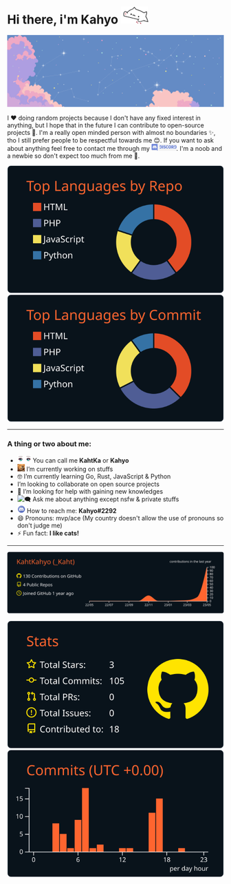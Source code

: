 # Hi there, i'm Kahyo [<img src='https://github.com/KahtKahyo/KahtKahyo/blob/master/Images/bongo-cat-transparent.gif' alt='bongo cat img' height='40'>](https://www.youtube.com/watch?v=hvL1339luv0)
[![](https://github.com/KahtKahyo/KahtKahyo/blob/master/Images/nprhx6w5y-bannerferris-gif-7z58xh.gif)](https://www.youtube.com/watch?v=DLzxrzFCyOs)

I ❤️ doing random projects because I don't have any fixed interest in anything, but I hope that in the future I can contribute to open-source projects 🤖. I'm a really open minded person with almost no boundaries ✨, tho I still prefer people to be respectful towards me 😊. If you want to ask about anything feel free to contact me through my <img src='https://github.com/KahtKahyo/KahtKahyo/blob/master/Images/png-transparent-discord-hd-logo.png' alt="discord" height="16">. I'm a noob and a newbie so don't expect too much from me 🥹.

[![](https://raw.githubusercontent.com/KahtKahyo/KahtKahyo/master/profile-summary-card-output/codeSTACKr/1-repos-per-language.svg)](https://github.com/vn7n24fzkq/github-profile-summary-cards) [![](https://raw.githubusercontent.com/KahtKahyo/KahtKahyo/master/profile-summary-card-output/codeSTACKr/2-most-commit-language.svg)](https://github.com/vn7n24fzkq/github-profile-summary-cards)
 
 ---

### A thing or two about me: 
- <img src='https://github.com/KahtKahyo/KahtKahyo/blob/master/Images/2019185_d1e5e.gif' alt='👾' height='17'> You can call me **KahtKa** or **Kahyo** 
- <img src='https://github.com/KahtKahyo/KahtKahyo/blob/master/Images/cat-cute.gif' alt='⚒️' height='17'> I’m currently working on stuffs
- 🤓 I’m currently learning Go, Rust, JavaScript & Python
-  I’m looking to collaborate on open source projects
- 🤔 I’m looking for help with gaining new knowledges
- <img src='https://github.com/KahtKahyo/KahtKahyo/assets/87621187/d347f669-8914-428f-990c-ffc0be4b1090' alt='🗨️' height='17'> Ask me about anything except nsfw & private stuffs 
- <img src='https://github.com/KahtKahyo/KahtKahyo/blob/master/Images/discord-logo-logodownload-download-logotipos-1.png' alt="discord logo" height="18"> How to reach me: **Kahyo#2292**
- 😄 Pronouns: mvp/ace (My country doesn't allow the use of pronouns so don't judge me)
- ⚡ Fun fact: **I like cats!**

---

[![](https://raw.githubusercontent.com/KahtKahyo/KahtKahyo/master/profile-summary-card-output/codeSTACKr/0-profile-details.svg)](https://github.com/vn7n24fzkq/github-profile-summary-cards)

[![](https://raw.githubusercontent.com/KahtKahyo/KahtKahyo/master/profile-summary-card-output/codeSTACKr/3-stats.svg)](https://github.com/vn7n24fzkq/github-profile-summary-cards) [![](https://raw.githubusercontent.com/KahtKahyo/KahtKahyo/master/profile-summary-card-output/codeSTACKr/4-productive-time.svg)](https://github.com/vn7n24fzkq/github-profile-summary-cards)


 
